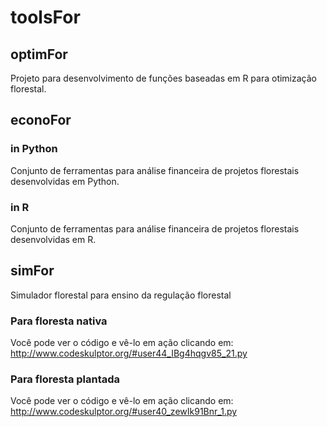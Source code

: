 # toolsFor

## optimFor

Projeto para desenvolvimento de funções baseadas em R para otimização florestal. 

## econoFor

### in Python

Conjunto de ferramentas para análise financeira de projetos florestais desenvolvidas em Python.

### in R

Conjunto de ferramentas para análise financeira de projetos florestais desenvolvidas em R.


## simFor

Simulador florestal para ensino da regulação florestal

### Para floresta nativa

Você pode ver o código e vê-lo em ação clicando em: http://www.codeskulptor.org/#user44_IBg4hqgv85_21.py

### Para floresta plantada

Você pode ver o código e vê-lo em ação clicando em: http://www.codeskulptor.org/#user40_zewIk91Bnr_1.py
